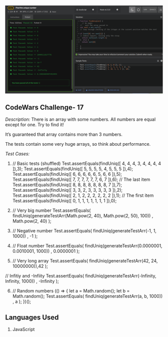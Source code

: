 
![.:.Find the unique number..:.](findUniqueNum.png)

## CodeWars Challenge- 17



*Description:*
There is an array with some numbers. All numbers are equal except for one. Try to find it!

It’s guaranteed that array contains more than 3 numbers.

The tests contain some very huge arrays, so think about performance.

*Test Cases:*



1. // Basic tests (shuffled)
Test.assertEquals(findUniq([ 4, 4, 4, 3, 4, 4, 4, 4 ]),3);
Test.assertEquals(findUniq([ 5, 5, 5, 5, 4, 5, 5, 5 ]),4);
Test.assertEquals(findUniq([ 6, 6, 6, 6, 6, 5, 6, 6 ]),5);
Test.assertEquals(findUniq([ 7, 7, 7, 7, 7, 7, 6, 7 ]),6);
// The last item
Test.assertEquals(findUniq([ 8, 8, 8, 8, 8, 8, 8, 7 ]),7);
Test.assertEquals(findUniq([ 3, 3, 2, 3, 3, 3, 3, 3 ]),2);
Test.assertEquals(findUniq([ 2, 1, 2, 2, 2, 2, 2, 2 ]),1);
// The first item
Test.assertEquals(findUniq([ 0, 1, 1, 1, 1, 1, 1, 1 ]),0);

2. // Very big number
Test.assertEquals(
  findUniq(generateTestArr(Math.pow(2, 40), Math.pow(2, 50), 100)) , Math.pow(2, 40)
);

3. // Negative number
Test.assertEquals(
  findUniq(generateTestArr(-1, 1, 1000)) , -1
);

4. // Float number
Test.assertEquals(
  findUniq(generateTestArr(0.0000001, 0.0010001, 1000)) , 0.0000001
);

5. // Very long array
Test.assertEquals(
  findUniq(generateTestArr(42, 24, 10000000)),42
);

// Infitiy and -Infiity
Test.assertEquals(
  findUniq(generateTestArr(-Infinity, Infinity, 1000)) , -Infinity
);

6. // Random numbers
(() => {
  let a = Math.random();
  let b = Math.random();
  Test.assertEquals(
    findUniq(generateTestArr(a, b, 1000)) , a
  );
})();

## Languages Used

1. JavaScript
